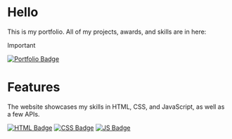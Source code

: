 # Hello
This is my portfolio. All of my projects, awards, and skills are in here:

> [!IMPORTANT] 
> [![Portfolio Badge](https://img.shields.io/badge/Site%20de%20Portif%C3%B3lio-00FF7F?style=for-the-badge&labelColor=00FF7F&logoColor=000000&color=00FF7F)](https://nalabportfolio.netlify.app)

# Features
<p>The website showcases my skills in HTML, CSS, and JavaScript, as well as a few APIs.</p>

[![HTML Badge](https://img.shields.io/badge/HTML5-E34F26?style=for-the-badge&logo=html5&logoColor=white)](#)
[![CSS Badge](https://img.shields.io/badge/CSS3-1572B6?style=for-the-badge&logo=css3&logoColor=white)](#)
[![JS Badge](https://img.shields.io/badge/JavaScript-F7DF1E?style=for-the-badge&logo=javascript&logoColor=black)](#)
